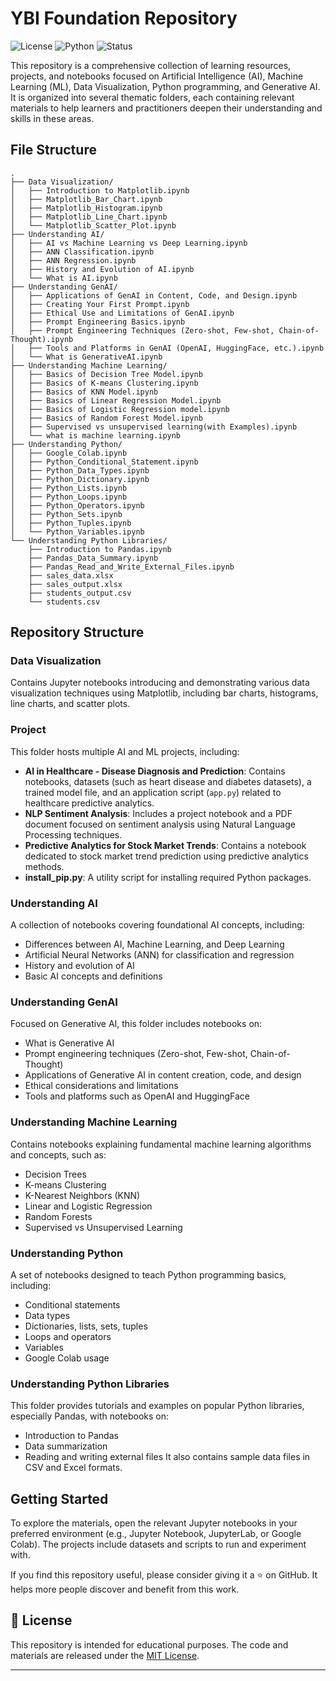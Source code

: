 # YBI Foundation Repository

![License](https://img.shields.io/badge/license-MIT-blue.svg) ![Python](https://img.shields.io/badge/python-3.8+-blue.svg) ![Status](https://img.shields.io/badge/status-learning-green.svg)

This repository is a comprehensive collection of learning resources, projects, and notebooks focused on Artificial Intelligence (AI), Machine Learning (ML), Data Visualization, Python programming, and Generative AI. It is organized into several thematic folders, each containing relevant materials to help learners and practitioners deepen their understanding and skills in these areas.

## File Structure

```
.
├── Data Visualization/
│   ├── Introduction to Matplotlib.ipynb
│   ├── Matplotlib_Bar_Chart.ipynb
│   ├── Matplotlib_Histogram.ipynb
│   ├── Matplotlib_Line_Chart.ipynb
│   └── Matplotlib_Scatter_Plot.ipynb
├── Understanding AI/
│   ├── AI vs Machine Learning vs Deep Learning.ipynb
│   ├── ANN Classification.ipynb
│   ├── ANN Regression.ipynb
│   ├── History and Evolution of AI.ipynb
│   └── What is AI.ipynb
├── Understanding GenAI/
│   ├── Applications of GenAI in Content, Code, and Design.ipynb
│   ├── Creating Your First Prompt.ipynb
│   ├── Ethical Use and Limitations of GenAI.ipynb
│   ├── Prompt Engineering Basics.ipynb
│   ├── Prompt Engineering Techniques (Zero-shot, Few-shot, Chain-of-Thought).ipynb
│   ├── Tools and Platforms in GenAI (OpenAI, HuggingFace, etc.).ipynb
│   └── What is GenerativeAI.ipynb
├── Understanding Machine Learning/
│   ├── Basics of Decision Tree Model.ipynb
│   ├── Basics of K-means Clustering.ipynb
│   ├── Basics of KNN Model.ipynb
│   ├── Basics of Linear Regression Model.ipynb
│   ├── Basics of Logistic Regression model.ipynb
│   ├── Basics of Random Forest Model.ipynb
│   ├── Supervised vs unsupervised learning(with Examples).ipynb
│   └── what is machine learning.ipynb
├── Understanding Python/
│   ├── Google_Colab.ipynb
│   ├── Python_Conditional_Statement.ipynb
│   ├── Python_Data_Types.ipynb
│   ├── Python_Dictionary.ipynb
│   ├── Python_Lists.ipynb
│   ├── Python_Loops.ipynb
│   ├── Python_Operators.ipynb
│   ├── Python_Sets.ipynb
│   ├── Python_Tuples.ipynb
│   └── Python_Variables.ipynb
└── Understanding Python Libraries/
    ├── Introduction to Pandas.ipynb
    ├── Pandas_Data_Summary.ipynb
    ├── Pandas_Read_and_Write_External_Files.ipynb
    ├── sales_data.xlsx
    ├── sales_output.xlsx
    ├── students_output.csv
    └── students.csv
```

## Repository Structure

### Data Visualization
Contains Jupyter notebooks introducing and demonstrating various data visualization techniques using Matplotlib, including bar charts, histograms, line charts, and scatter plots.

### Project
This folder hosts multiple AI and ML projects, including:
- **AI in Healthcare - Disease Diagnosis and Prediction**: Contains notebooks, datasets (such as heart disease and diabetes datasets), a trained model file, and an application script (`app.py`) related to healthcare predictive analytics.
- **NLP Sentiment Analysis**: Includes a project notebook and a PDF document focused on sentiment analysis using Natural Language Processing techniques.
- **Predictive Analytics for Stock Market Trends**: Contains a notebook dedicated to stock market trend prediction using predictive analytics methods.
- **install_pip.py**: A utility script for installing required Python packages.

### Understanding AI
A collection of notebooks covering foundational AI concepts, including:
- Differences between AI, Machine Learning, and Deep Learning
- Artificial Neural Networks (ANN) for classification and regression
- History and evolution of AI
- Basic AI concepts and definitions

### Understanding GenAI
Focused on Generative AI, this folder includes notebooks on:
- What is Generative AI
- Prompt engineering techniques (Zero-shot, Few-shot, Chain-of-Thought)
- Applications of Generative AI in content creation, code, and design
- Ethical considerations and limitations
- Tools and platforms such as OpenAI and HuggingFace

### Understanding Machine Learning
Contains notebooks explaining fundamental machine learning algorithms and concepts, such as:
- Decision Trees
- K-means Clustering
- K-Nearest Neighbors (KNN)
- Linear and Logistic Regression
- Random Forests
- Supervised vs Unsupervised Learning

### Understanding Python
A set of notebooks designed to teach Python programming basics, including:
- Conditional statements
- Data types
- Dictionaries, lists, sets, tuples
- Loops and operators
- Variables
- Google Colab usage

### Understanding Python Libraries
This folder provides tutorials and examples on popular Python libraries, especially Pandas, with notebooks on:
- Introduction to Pandas
- Data summarization
- Reading and writing external files
It also contains sample data files in CSV and Excel formats.

## Getting Started

To explore the materials, open the relevant Jupyter notebooks in your preferred environment (e.g., Jupyter Notebook, JupyterLab, or Google Colab). The projects include datasets and scripts to run and experiment with.

If you find this repository useful, please consider giving it a ⭐ on GitHub. It helps more people discover and benefit from this work.


## 📄 License
This repository is intended for educational purposes.
The code and materials are released under the [MIT License](https://opensource.org/licenses/MIT).

---